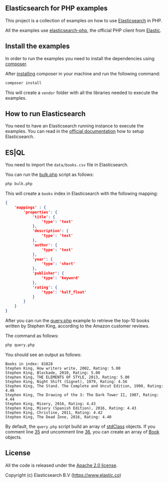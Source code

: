 ## Elasticsearch for PHP examples

This project is a collection of examples on how to use [Elasticsearch](https://github.com/elastic/elasticsearch) in PHP.

All the examples use [elasticsearch-php](https://github.com/elastic/elasticsearch-php), the official PHP client from [Elastic](https://www.elastic.co/). 

## Install the examples

In order to run the examples you need to install the dependencies using [composer](https://getcomposer.org/).

After [installing](https://getcomposer.org/doc/00-intro.md#installation-linux-unix-macos)
composer in your machine and run the following command:

```bash
composer install
```

This will create a `vendor` folder with all the libraries needed to execute the examples.

## How to run Elasticsearch

You need to have an Elasticsearch running instance to execute the examples.
You can read in the [official documentation](https://www.elastic.co/guide/en/elasticsearch/reference/current/setup.html) how to setup Elasticsearch.

## ES|QL

You need to import the `data/books.csv` file in Elasticsearch.

You can run the [bulk.php](bulk.php) script as follows:

```bash
php bulk.php
```

This will create a `books` index in Elasticsearch with the following mapping:

```json
{
    'mappings' : {
        'properties': {
            'title': {
                'type': 'text'
            },
            'description': {
                'type': 'text'
            },
            'author': {
                'type': 'text'
            },
            'year': {
                'type': 'short'
            },
            'publisher': {
                'type': 'keyword'
            },
            'rating': {
                'type': 'half_float'
            }
        }
    }
}
```

After you can run the [query.php](query.php) example to retrieve the top-10
books written by Stephen King, according to the Amazon customer reviews.

The command as follows:

```bash
php query.php
```

You should see an output as follows:

```
Books in index: 81828
Stephen King, How writers write, 2002, Rating: 5.00
Stephen King, Blockade, 2010, Rating: 5.00
Stephen King, THE ELEMENTS OF STYLE, 2013, Rating: 5.00
Stephen King, Night Shift (Signet), 1979, Rating: 4.56
Stephen King, The Stand. The Complete and Uncut Edition, 1990, Rating: 4.46
Stephen King, The Drawing of the 3: The Dark Tower II, 1987, Rating: 4.44
Stephen King, Misery, 2016, Rating: 4.43
Stephen King, Misery (Spanish Edition), 2016, Rating: 4.43
Stephen King, Christine, 2011, Rating: 4.42
Stephen King, The Dead Zone, 2016, Rating: 4.40
```

By default, the `query.php` script build an array of [stdClass](https://www.php.net/manual/en/class.stdclass.php) objects.
If you comment line [35](https://github.com/elastic/elasticsearch-php-examples/blob/main/examples/ESQL/query.php#L35) and uncomment line [36](https://github.com/elastic/elasticsearch-php-examples/blob/main/examples/ESQL/query.php#L36), you can create an array of [Book](Book.php) objects.

## License

All the code is released under the [Apache 2.0 license](README.md).

Copyright (c) Elasticsearch B.V (https://www.elastic.co)